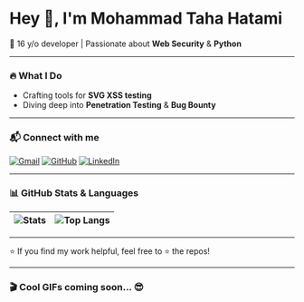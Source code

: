 # Hey 👋, I'm Mohammad Taha Hatami

🚀 16 y/o developer | Passionate about **Web Security** & **Python**

---

### 🔥 What I Do  
- Crafting tools for **SVG XSS testing**  
- Diving deep into **Penetration Testing** & **Bug Bounty**

---

### 📬 Connect with me  
[![Gmail](https://img.shields.io/badge/Email-D14836?style=flat&logo=gmail&logoColor=white)](mailto:info@abartarah.ir) [![GitHub](https://img.shields.io/badge/GitHub-@TahaHatami-181717?style=flat&logo=github)](https://github.com/TahaHatami) [![LinkedIn](https://img.shields.io/badge/LinkedIn-0077B5?style=flat&logo=linkedin&logoColor=white)](https://linkedin.com/in/yourprofile)

---

### 📊 GitHub Stats & Languages  

| ![Stats](https://github-readme-stats.vercel.app/api?username=TahaHatami&show_icons=true&hide_border=true&theme=tokyonight&card_width=320) | ![Top Langs](https://github-readme-stats.vercel.app/api/top-langs/?username=TahaHatami&layout=compact&hide_border=true&theme=tokyonight&card_width=320) |  
|---|---|

---

⭐ If you find my work helpful, feel free to ⭐️ the repos!

---

### 🎬 Cool GIFs coming soon... 😎
